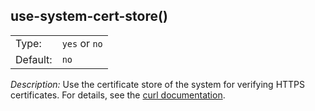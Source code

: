 ---
---
<!-- DISCLAIMER: This file is based on the syslog-ng Open Source Edition documentation https://github.com/balabit/syslog-ng-ose-guides/commit/2f4a52ee61d1ea9ad27cb4f3168b95408fddfdf2 and is used under the terms of The syslog-ng Open Source Edition Documentation License. The file has been modified by Axoflow. -->

## use-system-cert-store()

|          |          |
| -------- | -------- |
| Type:    | `yes` or `no` |
| Default: | `no`       |

*Description:* Use the certificate store of the system for verifying HTTPS certificates. For details, see the [curl documentation](https://curl.haxx.se/sslcerts.html).

